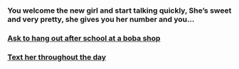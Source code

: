 ### You welcome the new girl and start talking quickly, She’s sweet and very pretty, she gives you her number and you…

### [Ask to hang out after school at a boba shop](boba.md)

### [Text her throughout the day](texther.md)
